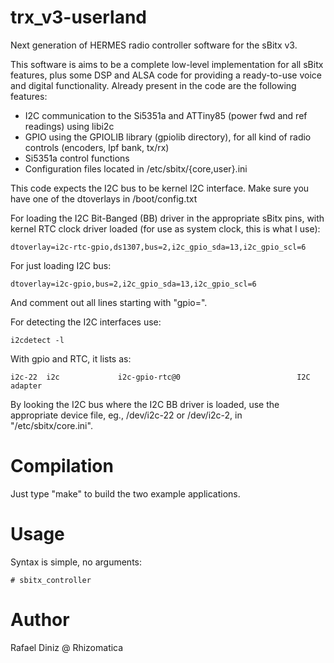 # trx_v3-userland

Next generation of HERMES radio controller software for the sBitx v3. 

This software is aims to be a complete low-level implementation for all sBitx features, plus some DSP and ALSA code for providing a ready-to-use voice and digital functionality. Already present in the code are the following features:

* I2C communication to the Si5351a and ATTiny85 (power fwd and ref readings) using libi2c
* GPIO using the GPIOLIB library (gpiolib directory), for all kind of radio controls (encoders, lpf bank, tx/rx)
* Si5351a control functions
* Configuration files located in /etc/sbitx/{core,user}.ini

This code expects the I2C bus to be kernel I2C interface. Make sure you have one of the dtoverlays
in /boot/config.txt

For loading the I2C Bit-Banged (BB) driver in the appropriate sBitx pins, with kernel RTC clock driver loaded (for use as system clock, this is what I use):
```
dtoverlay=i2c-rtc-gpio,ds1307,bus=2,i2c_gpio_sda=13,i2c_gpio_scl=6
```
For just loading I2C bus:

```
dtoverlay=i2c-gpio,bus=2,i2c_gpio_sda=13,i2c_gpio_scl=6
```

And comment out all lines starting with "gpio=".

For detecting the I2C interfaces use:

```
i2cdetect -l

```

With gpio and RTC, it lists as:

```
i2c-22  i2c             i2c-gpio-rtc@0                          I2C adapter
```

By looking the I2C bus where the I2C BB driver is loaded, use the appropriate device file, eg., /dev/i2c-22 or /dev/i2c-2, in "/etc/sbitx/core.ini".

# Compilation

Just type "make" to build the two example applications. 


# Usage

Syntax is simple, no arguments:

```
# sbitx_controller
```


# Author

Rafael Diniz @ Rhizomatica

